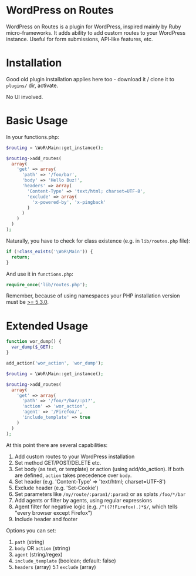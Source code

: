 WordPress on Routes
============

WordPress on Routes is a plugin for WordPress, inspired mainly by Ruby micro-frameworks. It adds ability to add custom routes to your WordPress instance. Useful for form submissions, API-like features, etc.


Installation
===
Good old plugin installation applies here too - download it / clone it to `plugins/` dir, activate.

No UI involved.


Basic Usage
=====

In your functions.php:

```php
$routing = \WoR\Main::get_instance();

$routing->add_routes(
  array(
    'get' => array(
      'path' => '/foo/bar',
      'body' => 'Hello Buz!',
      'headers' => array(
        'Content-Type' => 'text/html; charset=UTF-8',
        'exclude' => array(
          'x-powered-by', 'x-pingback'
        )
      )
    )
  )
);
```

Naturally, you have to check for class existence (e.g. in `lib/routes.php` file):

```php
if (!class_exists('\WoR\Main')) {
  return;
}
```

And use it in `functions.php`:

```php
require_once('lib/routes.php');
```

Remember, because of using namespaces your PHP installation version must be [>= 5.3.0](http://www.php.net/manual/en/language.namespaces.rationale.php).

Extended Usage
===

```php
function wor_dump() {
  var_dump($_GET);
}

add_action('wor_action', 'wor_dump');

$routing = \WoR\Main::get_instance();

$routing->add_routes(
  array(
    'get' => array(
      'path' => '/foo/*/bar/:p1?',
      'action' => 'wor_action',
      'agent' => '/Firefox/',
      'include_template' => true
    )
  )
);
```

At this point there are several capabilities:

1. Add custom routes to your WordPress installation
2. Set method GET/POST/DELETE etc.
3. Set body (as text, or template) or action (using add/do_action). If both are defined, `action` takes precedence over `body`.
4. Set header (e.g. 'Content-Type' => 'text/html; charset=UTF-8')
5. Exclude header (e.g. 'Set-Cookie')
6. Set parameters like `/my/route/:param1/:param2` or as splats `/foo/*/bar`
7. Add agents or filter by agents, using regular expressions
8. Agent filter for negative logic (e.g. `/^((?!Firefox).)*$/`, which tells "every browser except Firefox")
9. Include header and footer


Options you can set:

1. `path` (string)
2. `body` OR `action` (string)
3. `agent` (string/regex)
4. `include_template` (boolean; default: false)
5. `headers` (array)
5.1 `exclude` (array)
